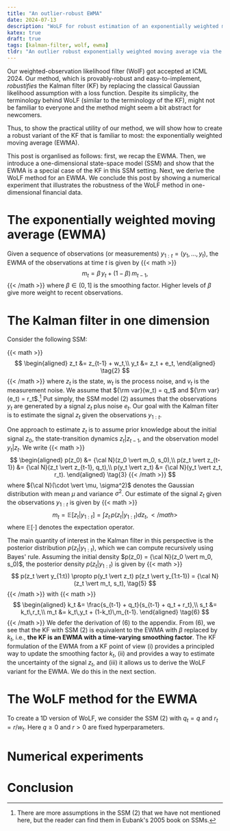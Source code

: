 ```yaml
---
title: "An outlier-robust EWMA"
date: 2024-07-13
description: "WoLF for robust estimation of an exponentially weighted moving average."
katex: true
draft: true
tags: [kalman-filter, wolf, ewma]
tldr: "An outlier robust exponentially weighted moving average via the WoLF method."
---
```


Our weighted-observation likelihood filter (WolF) got accepted at ICML 2024.
Our method, which is provably-robust and easy-to-implement, *robustifies* the Kalman filter (KF)
by replacing the classical Gaussian likelihood assumption with a loss function.
Despite its simplicity, the terminology behind WoLF (similar to the terminology of the KF), might not be familiar to everyone
and the method might seem a bit abstract for newcomers.

Thus, to show the practical utility of our method,
we will show how to create a robust variant of the KF that is familiar to most: the exponentially weighted moving average (EWMA).

This post is organlised as follows:
first, we recap the EWMA.
Then, we introduce a one-dimensional state-space model (SSM) and show that the EWMA is a special case of the KF in this SSM setting.
Next, we derive the WoLF method for an EWMA.
We conclude this post by showing a numerical experiment that illustrates the robustness of the WoLF method in one-dimensional financial data.

# The exponentially weighted moving average (EWMA)
Given a sequence of observations (or measurements) $y_{1:t} = (y_1, \ldots, y_t)$,
the EWMA of the observations at time $t$ is given by
{{< math >}}
$$
m_t = \beta\,y_t + (1-\beta)\,m_{t-1},
\tag{1}
$$
{{< /math >}}
where $\beta \in (0,1]$ is the smoothing factor.
Higher levels of $\beta$ give more weight to recent observations.

# The Kalman filter in one dimension
Consider the following SSM:

{{< math >}}
$$
\begin{aligned}
z_t &= z_{t-1} + w_t,\\
y_t &= z_t + e_t,
\end{aligned}
\tag{2}
$$
{{< /math >}}
where $z_t$ is the state, $w_t$ is the process noise, and $v_t$ is the measurement noise.
We assume that ${\rm var}(w_t) = q_t$ and ${\rm var}(e_t) = r_t$.[^1]
Put simply, the SSM model $(2)$ assumes that the observations $y_t$ are generated by a signal $z_t$ plus noise $e_t$.
Our goal with the Kalman filter is to estimate the signal $z_t$ given the observations $y_{1:t}$.

One approach to estimate $z_t$ is to assume prior knowledge about the
initial signal $z_0$, the state-transition dynamics $z_t \vert z_{t-1}$, and the observation model $y_t \vert z_t$.
We write 
{{< math >}}
$$
\begin{aligned}
p(z_0) &= {\cal N}(z_0 \vert m_0, s_0),\\
p(z_t \vert z_{t-1}) &= {\cal N}(z_t \vert z_{t-1}, q_t),\\
p(y_t \vert z_t) &= {\cal N}(y_t \vert z_t, r_t).
\end{aligned}
\tag{3}
{{< /math >}}
$$
where ${\cal N}(\cdot \vert \mu, \sigma^2)$ denotes the Gaussian distribution with mean $\mu$ and variance $\sigma^2$.
Our estimate of the signal $z_t$ given the observations $y_{1:t}$ is given by
{{< math >}}
$$
m_t = \mathbb{E}[z_t \vert y_{1:t}] = \int z_t\,p(z_t \vert y_{1:t}) dz_t,
\tag{4}
{{< /math >}}
$$
where $\mathbb{E}[\cdot]$ denotes the expectation operator.

The main quantity of interest in the Kalman filter in this perspective is the posterior distribution $p(z_t \vert y_{1:t})$,
which we can compute recursively using Bayes' rule.
Assuming the initial density $p(z_0) = {\cal N}(z_0 \vert m_0, s_0)$,
the posterior density $p(z_t \vert y_{1:t})$ is given by
{{< math >}}
$$
p(z_t \vert y_{1:t}) \propto p(y_t \vert z_t) p(z_t \vert y_{1:t-1}) = {\cal N}(z_t \vert m_t, s_t),
\tag{5}
$$
{{< /math >}}
with
{{< math >}}
$$
\begin{aligned}
k_t &= \frac{s_{t-1} + q_t}{s_{t-1} + q_t + r_t},\\
s_t &= k_t\,r_t,\\
m_t &= k_t\,y_t + (1-k_t)\,m_{t-1}.
\end{aligned}
\tag{6}
$$
{{< /math >}}
We defer the derivation of $(6)$ to the appendix.
From $(6)$, we see that the KF with SSM $(2)$ is equivalent to the EWMA with $\beta$ replaced by $k_t$,
i.e., **the KF is an EWMA with a time-varying smoothing factor**.
The KF formulation of the EWMA from a KF point of view
(i) provides a principled way to update the smoothing factor $k_t$,
(ii) and provides a way to estimate the uncertainty of the signal $z_t$, and
(iii) it allows us to derive the WoLF variant for the EWMA.
We do this in the next section.


# The WoLF method for the EWMA
To create a 1D version of WoLF, we
consider the SSM $(2)$ with $q_t = q$ and $r_t = r / w_t$. Here $q \geq 0$ and $r > 0$ are fixed hyperparameters.

# Numerical experiments

# Conclusion

[^1]: There are more assumptions in the SSM $(2)$ that we have not mentioned here,
but the reader can find them in Eubank's 2005 book on SSMs.